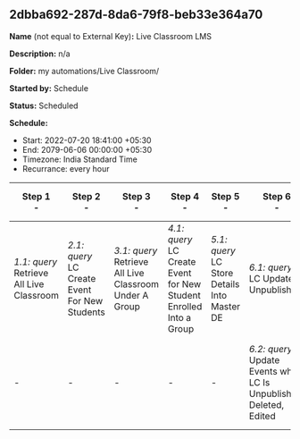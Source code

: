 ## 2dbba692-287d-8da6-79f8-beb33e364a70

**Name** (not equal to External Key)**:** Live Classroom LMS

**Description:** n/a

**Folder:** my automations/Live Classroom/

**Started by:** Schedule

**Status:** Scheduled

**Schedule:**

* Start: 2022-07-20 18:41:00 +05:30
* End: 2079-06-06 00:00:00 +05:30
* Timezone:  India Standard Time
* Recurrance: every  hour 

| Step 1<br>_-_ | Step 2<br>_-_ | Step 3<br>_-_ | Step 4<br>_-_ | Step 5<br>_-_ | Step 6<br>_-_ | Step 7<br>_-_ | Step 8<br>_-_ | Step 9<br>_-_ | Step 10<br>_-_ | Step 11<br>_-_ | Step 12<br>_-_ | Step 13<br>_-_ | Step 14<br>_-_ | Step 15<br>_-_ | Step 16<br>_-_ | Step 17<br>_-_ | Step 18<br>_-_ | Step 19<br>_-_ | Step 20<br>_-_ | Step 21<br>_-_ | Step 22<br>_-_ | Step 23<br>_-_ | Step 24<br>_-_ | Step 25<br>_-_ | Step 26<br>_-_ | Step 27<br>_-_ | Step 28<br>_-_ | Step 29<br>_-_ | Step 30<br>_-_ | Step 31<br>_-_ | Step 32<br>_-_ | Step 33<br>_-_ | Step 34<br>_-_ | Step 35<br>_-_ | Step 36<br>_-_ | Step 37<br>_-_ | Step 38<br>_-_ | Step 39<br>_-_ | Step 40<br>_-_ | Step 41<br>_-_ | Step 42<br>_-_ | Step 43<br>_-_ | Step 44<br>_-_ | Step 45<br>_-_ | Step 46<br>_-_ | Step 47<br>_-_ | Step 48<br>_-_ | Step 49<br>_-_ | Step 50<br>_-_ | Step 51<br>_-_ | Step 52<br>_-_ | Step 53<br>_-_ | Step 54<br>_-_ | Step 55<br>_-_ | Step 56<br>_-_ | Step 57<br>_-_ | Step 58<br>_-_ | Step 59<br>_-_ | Step 60<br>_-_ | Step 61<br>_-_ | Step 62<br>_-_ | Step 63<br>_-_ | Step 64<br>_-_ | Step 65<br>_-_ | Step 66<br>_-_ | Step 67<br>_-_ | Step 68<br>_-_ | Step 69<br>_-_ | Step 70<br>_-_ | Step 71<br>_-_ | Step 72<br>_-_ | Step 73<br>_-_ | Step 74<br>_-_ | Step 75<br>_-_ | Step 76<br>_-_ | Step 77<br>_-_ | Step 78<br>_-_ | Step 79<br>_-_ | Step 80<br>_-_ | Step 81<br>_-_ | Step 82<br>_-_ | Step 83<br>_-_ | Step 84<br>_-_ | Step 85<br>_-_ | Step 86<br>_-_ | Step 87<br>_-_ | Step 88<br>_-_ | Step 89<br>_-_ | Step 90<br>_-_ | Step 91<br>_-_ | Step 92<br>_-_ | Step 93<br>_-_ | Step 94<br>_-_ | Step 95<br>_-_ | Step 96<br>_-_ | Step 97<br>_-_ | Step 98<br>_-_ | Step 99<br>_-_ | Step 100<br>_-_ | Step 101<br>_-_ | Step 102<br>_-_ | Step 103<br>_-_ | Step 104<br>_-_ | Step 105<br>_-_ | Step 106<br>_-_ | Step 107<br>_-_ | Step 108<br>_-_ | Step 109<br>_-_ | Step 110<br>_-_ | Step 111<br>_-_ | Step 112<br>_-_ | Step 113<br>_-_ | Step 114<br>_-_ | Step 115<br>_-_ | Step 116<br>_-_ | Step 117<br>_-_ | Step 118<br>_-_ | Step 119<br>_-_ | Step 120<br>_-_ | Step 121<br>_-_ | Step 122<br>_-_ | Step 123<br>_-_ | Step 124<br>_-_ | Step 125<br>_-_ | Step 126<br>_-_ | Step 127<br>_-_ | Step 128<br>_-_ | Step 129<br>_-_ | Step 130<br>_-_ | Step 131<br>_-_ | Step 132<br>_-_ | Step 133<br>_-_ | Step 134<br>_-_ | Step 135<br>_-_ | Step 136<br>_-_ | Step 137<br>_-_ |
| --- | --- | --- | --- | --- | --- | --- | --- | --- | --- | --- | --- | --- | --- | --- | --- | --- | --- | --- | --- | --- | --- | --- | --- | --- | --- | --- | --- | --- | --- | --- | --- | --- | --- | --- | --- | --- | --- | --- | --- | --- | --- | --- | --- | --- | --- | --- | --- | --- | --- | --- | --- | --- | --- | --- | --- | --- | --- | --- | --- | --- | --- | --- | --- | --- | --- | --- | --- | --- | --- | --- | --- | --- | --- | --- | --- | --- | --- | --- | --- | --- | --- | --- | --- | --- | --- | --- | --- | --- | --- | --- | --- | --- | --- | --- | --- | --- | --- | --- | --- | --- | --- | --- | --- | --- | --- | --- | --- | --- | --- | --- | --- | --- | --- | --- | --- | --- | --- | --- | --- | --- | --- | --- | --- | --- | --- | --- | --- | --- | --- | --- | --- | --- | --- | --- | --- | --- |
| _1.1: query_<br>Retrieve All Live Classroom | _2.1: query_<br>LC Create Event For New Students | _3.1: query_<br>Retrieve All Live Classroom Under A Group | _4.1: query_<br>LC Create Event for New Student Enrolled Into a Group | _5.1: query_<br>LC Store Details Into Master DE | _6.1: query_<br>LC Update Unpublished | _7.1: query_<br>Update Unpublished to true for live classroom | _8.1: query_<br>LC Update Invalid To True To All Students | _9.1: query_<br>LC Update Invalid To True To Individual Students | _10.1: query_<br>LC Update Invalid To True For Group | _11.1: query_<br>Update LC Query to true | _12.1: query_<br>LC Get Updated StartDate And EndDate | _13.1: query_<br>LC Exclude Already Published Students | _14.1: query_<br>Get All Students When Live Classroom Is Published | _15.1: query_<br>Get Individual Students When LC Is Published | _16.1: query_<br>Get Group Of Students When LC Is Published | _17.1: query_<br>Update LC Published and Added query to true | _18.1: query_<br>LC Update Program Name to Students Under a Group | _19.1: query_<br>Live Classroom Update Program Type | _20.1: query_<br>Retrieve Liveclassroom data for mobile push | _21.1: fireEvent_<br>Live Classroom Sendable | _22.1: fireEvent_<br>Live Classroom Mobile Push Sendable | _23.1: wait_<br>10 Minutes | _24.1: query_<br>Retrieve All Live Classroom | _25.1: query_<br>LC Create Event For New Students | _26.1: query_<br>Retrieve All Live Classroom Under A Group | _27.1: query_<br>LC Create Event for New Student Enrolled Into a Group | _28.1: query_<br>LC Store Details Into Master DE | _29.1: query_<br>LC Update Unpublished | _30.1: query_<br>Update Unpublished to true for live classroom | _31.1: query_<br>LC Update Invalid To True To All Students | _32.1: query_<br>LC Update Invalid To True To Individual Students | _33.1: query_<br>LC Update Invalid To True For Group | _34.1: query_<br>Update LC Query to true | _35.1: query_<br>LC Get Updated StartDate And EndDate | _36.1: query_<br>LC Exclude Already Published Students | _37.1: query_<br>Get All Students When Live Classroom Is Published | _38.1: query_<br>Get Individual Students When LC Is Published | _39.1: query_<br>Get Group Of Students When LC Is Published | _40.1: query_<br>Update LC Published and Added query to true | _41.1: query_<br>LC Update Program Name to Students Under a Group | _42.1: query_<br>Live Classroom Update Program Type | _43.1: query_<br>Retrieve Liveclassroom data for mobile push | _44.1: fireEvent_<br>Live Classroom Sendable | _45.1: fireEvent_<br>Live Classroom Mobile Push Sendable | _46.1: wait_<br>10 Minutes | _47.1: query_<br>Retrieve All Live Classroom | _48.1: query_<br>LC Create Event For New Students | _49.1: query_<br>Retrieve All Live Classroom Under A Group | _50.1: query_<br>LC Create Event for New Student Enrolled Into a Group | _51.1: query_<br>LC Store Details Into Master DE | _52.1: query_<br>LC Update Unpublished | _53.1: query_<br>Update Unpublished to true for live classroom | _54.1: query_<br>LC Update Invalid To True To All Students | _55.1: query_<br>LC Update Invalid To True To Individual Students | _56.1: query_<br>LC Update Invalid To True For Group | _57.1: query_<br>Update LC Query to true | _58.1: query_<br>LC Get Updated StartDate And EndDate | _59.1: query_<br>LC Exclude Already Published Students | _60.1: query_<br>Get All Students When Live Classroom Is Published | _61.1: query_<br>Get Individual Students When LC Is Published | _62.1: query_<br>Get Group Of Students When LC Is Published | _63.1: query_<br>Update LC Published and Added query to true | _64.1: query_<br>LC Update Program Name to Students Under a Group | _65.1: query_<br>Live Classroom Update Program Type | _66.1: query_<br>Retrieve Liveclassroom data for mobile push | _67.1: fireEvent_<br>Live Classroom Sendable | _68.1: fireEvent_<br>Live Classroom Mobile Push Sendable | _69.1: wait_<br>10 Minutes | _70.1: query_<br>Retrieve All Live Classroom | _71.1: query_<br>LC Create Event For New Students | _72.1: query_<br>Retrieve All Live Classroom Under A Group | _73.1: query_<br>LC Create Event for New Student Enrolled Into a Group | _74.1: query_<br>LC Store Details Into Master DE | _75.1: query_<br>LC Update Unpublished | _76.1: query_<br>Update Unpublished to true for live classroom | _77.1: query_<br>LC Update Invalid To True To All Students | _78.1: query_<br>LC Update Invalid To True To Individual Students | _79.1: query_<br>LC Update Invalid To True For Group | _80.1: query_<br>Update LC Query to true | _81.1: query_<br>LC Get Updated StartDate And EndDate | _82.1: query_<br>LC Exclude Already Published Students | _83.1: query_<br>Get All Students When Live Classroom Is Published | _84.1: query_<br>Get Individual Students When LC Is Published | _85.1: query_<br>Get Group Of Students When LC Is Published | _86.1: query_<br>Update LC Published and Added query to true | _87.1: query_<br>LC Update Program Name to Students Under a Group | _88.1: query_<br>Live Classroom Update Program Type | _89.1: query_<br>Retrieve Liveclassroom data for mobile push | _90.1: fireEvent_<br>Live Classroom Sendable | _91.1: fireEvent_<br>Live Classroom Mobile Push Sendable | _92.1: wait_<br>10 Minutes | _93.1: query_<br>Retrieve All Live Classroom | _94.1: query_<br>LC Create Event For New Students | _95.1: query_<br>Retrieve All Live Classroom Under A Group | _96.1: query_<br>LC Create Event for New Student Enrolled Into a Group | _97.1: query_<br>LC Store Details Into Master DE | _98.1: query_<br>LC Update Unpublished | _99.1: query_<br>Update Unpublished to true for live classroom | _100.1: query_<br>LC Update Invalid To True To All Students | _101.1: query_<br>LC Update Invalid To True To Individual Students | _102.1: query_<br>LC Update Invalid To True For Group | _103.1: query_<br>Update LC Query to true | _104.1: query_<br>LC Get Updated StartDate And EndDate | _105.1: query_<br>LC Exclude Already Published Students | _106.1: query_<br>Get All Students When Live Classroom Is Published | _107.1: query_<br>Get Individual Students When LC Is Published | _108.1: query_<br>Get Group Of Students When LC Is Published | _109.1: query_<br>Update LC Published and Added query to true | _110.1: query_<br>LC Update Program Name to Students Under a Group | _111.1: query_<br>Live Classroom Update Program Type | _112.1: query_<br>Retrieve Liveclassroom data for mobile push | _113.1: fireEvent_<br>Live Classroom Sendable | _114.1: fireEvent_<br>Live Classroom Mobile Push Sendable | _115.1: wait_<br>10 Minutes | _116.1: query_<br>Retrieve All Live Classroom | _117.1: query_<br>LC Create Event For New Students | _118.1: query_<br>Retrieve All Live Classroom Under A Group | _119.1: query_<br>LC Create Event for New Student Enrolled Into a Group | _120.1: query_<br>LC Store Details Into Master DE | _121.1: query_<br>LC Update Unpublished | _122.1: query_<br>Update Unpublished to true for live classroom | _123.1: query_<br>LC Update Invalid To True To All Students | _124.1: query_<br>LC Update Invalid To True To Individual Students | _125.1: query_<br>LC Update Invalid To True For Group | _126.1: query_<br>Update LC Query to true | _127.1: query_<br>LC Get Updated StartDate And EndDate | _128.1: query_<br>LC Exclude Already Published Students | _129.1: query_<br>Get All Students When Live Classroom Is Published | _130.1: query_<br>Get Individual Students When LC Is Published | _131.1: query_<br>Get Group Of Students When LC Is Published | _132.1: query_<br>Update LC Published and Added query to true | _133.1: query_<br>LC Update Program Name to Students Under a Group | _134.1: query_<br>Live Classroom Update Program Type | _135.1: query_<br>Retrieve Liveclassroom data for mobile push | _136.1: fireEvent_<br>Live Classroom Sendable | _137.1: fireEvent_<br>Live Classroom Mobile Push Sendable |
| - | - | - | - | - | _6.2: query_<br>Update Events when LC Is Unpublished, Deleted, Edited | - | _8.2: query_<br>LC Add Calender Event To All Students | _9.2: query_<br>LC Add Calender Events To Individual Student | _10.2: query_<br>LC Add Calender Event To Group Of Students | - | _12.2: query_<br>Update LC Edited Query to true | - | - | - | - | - | - | - | - | - | - | - | - | - | - | - | - | _29.2: query_<br>Update Events when LC Is Unpublished, Deleted, Edited | - | _31.2: query_<br>LC Add Calender Event To All Students | _32.2: query_<br>LC Add Calender Events To Individual Student | _33.2: query_<br>LC Add Calender Event To Group Of Students | - | _35.2: query_<br>Update LC Edited Query to true | - | - | - | - | - | - | - | - | - | - | - | - | - | - | - | - | _52.2: query_<br>Update Events when LC Is Unpublished, Deleted, Edited | - | _54.2: query_<br>LC Add Calender Event To All Students | _55.2: query_<br>LC Add Calender Events To Individual Student | _56.2: query_<br>LC Add Calender Event To Group Of Students | - | _58.2: query_<br>Update LC Edited Query to true | - | - | - | - | - | - | - | - | - | - | - | - | - | - | - | - | _75.2: query_<br>Update Events when LC Is Unpublished, Deleted, Edited | - | _77.2: query_<br>LC Add Calender Event To All Students | _78.2: query_<br>LC Add Calender Events To Individual Student | _79.2: query_<br>LC Add Calender Event To Group Of Students | - | _81.2: query_<br>Update LC Edited Query to true | - | - | - | - | - | - | - | - | - | - | - | - | - | - | - | - | _98.2: query_<br>Update Events when LC Is Unpublished, Deleted, Edited | - | _100.2: query_<br>LC Add Calender Event To All Students | _101.2: query_<br>LC Add Calender Events To Individual Student | _102.2: query_<br>LC Add Calender Event To Group Of Students | - | _104.2: query_<br>Update LC Edited Query to true | - | - | - | - | - | - | - | - | - | - | - | - | - | - | - | - | _121.2: query_<br>Update Events when LC Is Unpublished, Deleted, Edited | - | _123.2: query_<br>LC Add Calender Event To All Students | _124.2: query_<br>LC Add Calender Events To Individual Student | _125.2: query_<br>LC Add Calender Event To Group Of Students | - | _127.2: query_<br>Update LC Edited Query to true | - | - | - | - | - | - | - | - | - | - |
